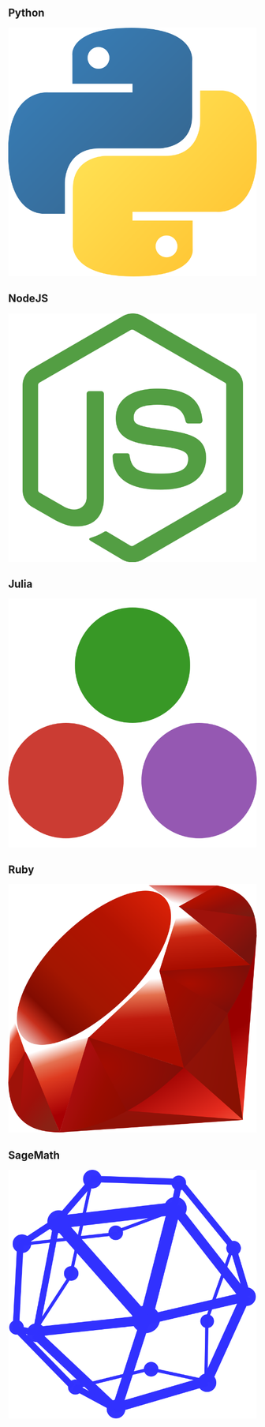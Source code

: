 ## Python

![](./Python.svg)

## NodeJS

![](./NodeJS.svg)

## Julia

![](./Julia.svg)

## Ruby

![](./Ruby.svg)

## SageMath

![](./SageMath.svg)

